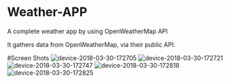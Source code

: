 # Weather-APP
A complete weather app by using OpenWeatherMap API

It gathers data from OpenWeatherMap, via their public API.

#Screen Shots
![device-2018-03-30-172705](https://user-images.githubusercontent.com/19219397/38188949-a8c5380e-367b-11e8-8406-a2f3747f9dd2.png)
![device-2018-03-30-172721](https://user-images.githubusercontent.com/19219397/38188950-a8f60664-367b-11e8-81e2-e7106fc47741.png)
![device-2018-03-30-172747](https://user-images.githubusercontent.com/19219397/38188951-a924934e-367b-11e8-9985-96954c2f31d3.png)
![device-2018-03-30-172818](https://user-images.githubusercontent.com/19219397/38188953-a953a792-367b-11e8-93a2-efb0505e6810.png)
![device-2018-03-30-172825](https://user-images.githubusercontent.com/19219397/38188955-a9834aba-367b-11e8-804b-edc6a9025f7a.png)

